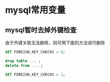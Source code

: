 # mysql常用变量

## mysql暂时去掉外键检查

由于外键关联无法删除，则可用下面的方法进行删除

```sql
SET FOREIGN_KEY_CHECKS = 0;

drop table ... ; 
delete from ... ; 

SET FOREIGN_KEY_CHECKS = 1;
```


